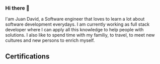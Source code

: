 ### Hi there 👋

I'am Juan David, a Software engineer that loves to learn a lot about software development everydays. I am currently working as full stack developer where I can apply all this knowledge to help people with solutions. I also like to spend time with my familiy, to travel, to meet new cultures and new persons to enrich myself. 


## Certifications

<div style="display: flex;">

<div data-iframe-width="150" data-iframe-height="270" data-share-badge-id="40419c35-0297-483e-a124-273843ff29dc" data-share-badge-host="https://www.credly.com"></div><script type="text/javascript" async src="//cdn.credly.com/assets/utilities/embed.js"></script>
</div>

<div data-iframe-width="150" data-iframe-height="270" data-share-badge-id="db3aaaad-ee3c-494e-aff6-7dc5549cd089" data-share-badge-host="https://www.credly.com"></div><script type="text/javascript" async src="//cdn.credly.com/assets/utilities/embed.js"></script>

</div>
